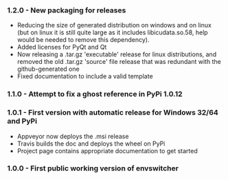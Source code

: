 ### 1.2.0 - New packaging for releases

* Reducing the size of generated distribution on windows and on linux (but on linux it is still quite large as it includes libicudata.so.58, help would be needed to remove this dependency).
* Added licenses for PyQt and Qt
* Now releasing a .tar.gz 'executable' release for linux distributions, and removed the old .tar.gz 'source' file release that was redundant with the github-generated one
* Fixed documentation to include a valid template

### 1.1.0 - Attempt to fix a ghost reference in PyPi 1.0.12

### 1.0.1 - First version with automatic release for Windows 32/64 and PyPi

* Appveyor now deploys the .msi release
* Travis builds the doc and deploys the wheel on PyPi
* Project page contains appropriate documentation to get started

### 1.0.0 - First public working version of envswitcher